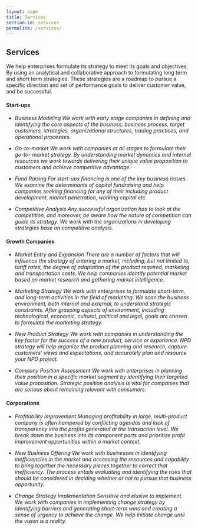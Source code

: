 ```yaml
---
layout: page
title: Services
section-id: services
permalink: /services/
---
```


## Services

We help enterprises formulate its strategy to meet its goals and objectives. By using an analytical and collaborative approach to formulating long term and short term strategies. These strategies are a roadmap to pursue a specific direction and set of performance goals to deliver customer value, and be successful.


#### Start-ups

- _Business Modeling_
_We work with early stage companies in defining and identifying the core aspects of the business, business process, target customers, strategies, organizational structures, trading practices, and operational processes._

- _Go-to-market_
_We work with companies at all stages to formulate their go-to- market strategy. By understanding market dynamics and internal resources we work towards delivering their unique value proposition to customers and achieve competitive advantage._

- _Fund Raising_
_For start-ups financing is one of the key business issues. We examine the determinants of capital fundraising and help companies seeking financing for any of their including product development, market penetration, working capital etc._

- _Competitive Analysis_
_Any successful organization has to look at the competition, and moreover, be aware how the nature of competition can guide its strategy. We work with the organizations in developing strategies base on competitive analysis._

#### Growth Companies

- _Market Entry and Expansion_
_There are a number of factors that will influence the strategy of entering a market, including, but not limited to, tariff rates, the degree of adaptation of the product required, marketing and transportation costs. We help companies identify potential market based on market research and gathering market intelligence._

- _Marketing Strategy_
_We work with enterprises to formulate short-term, and long-term activities in the field of marketing. We scan the business environment, both internal and external, to understand strategic constraints. After grasping aspects of environment, including technological, economic, cultural, political and legal, goals are chosen to formulate the marketing strategy._

- _New Product Strategy_
_We work with companies in understanding the key factor for the success of a new product, service or experience. NPD strategy will help organize the product planning and research, capture customers' views and expectations, and accurately plan and resource your NPD project._

- _Company Position Assessment_
_We work with enterprises in planning their position in a specific market segment by identifying their targeted value proposition. Strategic position analysis is vital for companies that are serious about remaining relevant with consumers._

#### Corporations

- _Profitability Improvement_
_Managing profitability in large, multi-product company is often hampered by conflicting agendas and lack of transparency into the profits generated at the transaction level. We break down the business into its component parts and prioritize profit improvement opportunities within a market context._

- _New Business Offering_
_We work with businesses in identifying inefficiencies in the market and accessing the resources and capability to bring together the necessary pieces together to correct that inefficiency. The process entails evaluating and identifying the risks that should be considered in deciding whether or not to pursue that business opportunity._

- _Change Strategy Implementation_
_Sensitive and elusive to implement. We work with companies in implementing change strategy by identifying barriers and generating short-term wins and creating a sense of urgency to achieve the change. We help initiate change until the vision is a reality._
